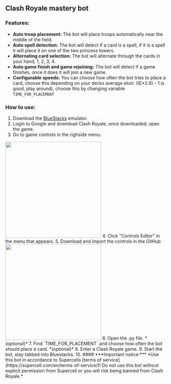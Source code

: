 ## Clash Royale mastery bot

### Features:
- **Auto troop placement:** The bot will place troops automatically near the middle of the field.
 - **Auto spell detection:** The bot will detect if a card is a spell, if it is a spell it will place it on one of the two princess towers.
 - **Alternating card selection:** The bot will alternate through the cards in your hand, 1, 2, 3, 4.
 - **Auto game finish and game rejoining:** The bot will detect if a game finishes, once it does it will join a new game.
 - **Configurable speeds:** You can choose how often the bot tries to place a card, choose this depending on your decks average elixir. ((E*2.8) - 1 is good, play around), choose this by changing variable `TIME_FOR_PLACEMENT`

### How to use:
 1. Download the [BlueStacks](https://www.bluestacks.com/download.html)
    emulator.
   2. Login to Google and download Clash Royale, once downloaded; open the game.
   3.  Go to game controls in the righside menu. 
<img width="300" height="300" src="https://i.imgur.com/nE33iUC.png">
   4. Click "Controls Editor" in the menu that appears.
   5. Download and import the controls in the GitHub
<img width="300" height="300" src="https://i.imgur.com/YyctRWZ.png">
   6. Open the .py file. *(optional)*
   7. Find `TIME_FOR_PLACEMENT` and choose how often the bot should place a card. *(optional)*
   8. Enter a Clash Royale game.
   9. Start the bot, stay tabbed into Bluestacks.
   10. 
#### ***Important notice:***
*Use this bot in accordance to Supercells [terms of service](https://supercell.com/en/terms-of-service/)! Do not use this bot without explicit permission from Supercell or you will risk being banned from Clash Royale.*
